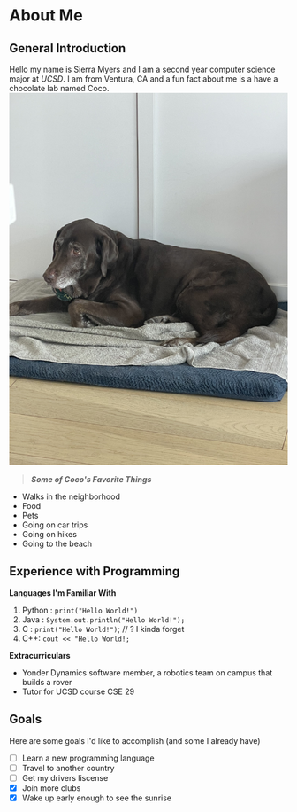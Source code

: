 # About Me

## General Introduction
Hello my name is Sierra Myers and I am a second year computer science major at _UCSD_. I am from Ventura, CA and a fun fact about me is a have a chocolate lab named Coco.
![Picture of my Dog](PictureOfCoco.jpeg)
>***Some of Coco's Favorite Things***
- Walks in the neighborhood
- Food
- Pets
- Going on car trips
- Going on hikes
- Going to the beach

## Experience with Programming
 **Languages I'm Familiar With**
1. Python : `print("Hello World!")`
2. Java : `System.out.println("Hello World!");`
3. C : `print("Hello World!")`; // ? I kinda forget
4. C++: `cout << "Hello World!;`
  
**Extracurriculars**
- Yonder Dynamics software member, a robotics team on campus that builds a rover 
- Tutor for UCSD course CSE 29

## Goals
Here are some goals I'd like to accomplish (and some I already have)
- [ ] Learn a new programming language
- [ ] Travel to another country
- [ ] Get my drivers liscense
- [x] Join more clubs
- [x] Wake up early enough to see the sunrise